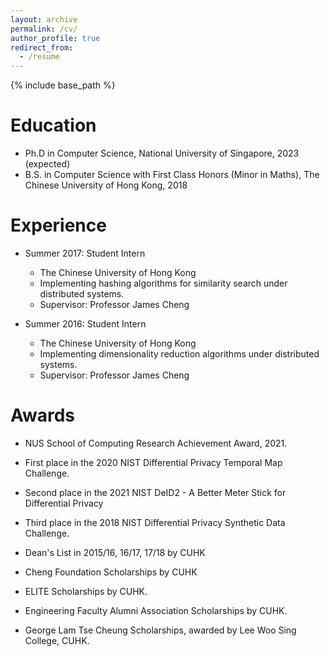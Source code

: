 ```yaml
---
layout: archive
permalink: /cv/
author_profile: true
redirect_from:
  - /resume
---
```


{% include base_path %}

Education
======
* Ph.D in Computer Science, National University of Singapore, 2023 (expected)
* B.S. in Computer Science with First Class Honors (Minor in Maths), The Chinese University of Hong Kong, 2018

Experience
======
* Summer 2017: Student Intern
  * The Chinese University of Hong Kong
  * Implementing hashing algorithms for similarity search under distributed systems.
  * Supervisor: Professor James Cheng

* Summer 2016: Student Intern
  * The Chinese University of Hong Kong
  * Implementing dimensionality reduction algorithms under distributed systems.
  * Supervisor: Professor James Cheng


<!-- Publications
======
- Ergute Bao, Yin Yang, Xiaokui Xiao, and Bolin Ding.\
*CGM: An Enhanced Mechanism for Streaming Data Collection with Local Differential Privacy.*\
Proceedings of the VLDB Endowment (PVLDB), 2021, 14(11), page 2258-2270. (Acceptance rate: 23%)


- Ergute Bao, Xiaokui Xiao, Jun Zhao, Dongping Zhang and Bolin Ding.\
*Synthetic Data Generation with Differential Privacy via Bayesian Networks.*\
Journal of Privacy and Confidentiality (JPC), 2021, 11(3). -->

Awards
======
- NUS School of Computing Research Achievement Award, 2021.

- First place in the 2020 NIST Differential Privacy Temporal Map Challenge.

- Second place in the 2021 NIST DeID2 - A Better Meter Stick for Differential Privacy

- Third place in the 2018 NIST Differential Privacy Synthetic Data Challenge.

- Dean's List in 2015/16, 16/17, 17/18 by CUHK

- Cheng Foundation Scholarships by CUHK

- ELITE Scholarships by CUHK.

- Engineering Faculty Alumni Association Scholarships by CUHK.

- George Lam Tse Cheung Scholarships, awarded by Lee Woo Sing College, CUHK.
